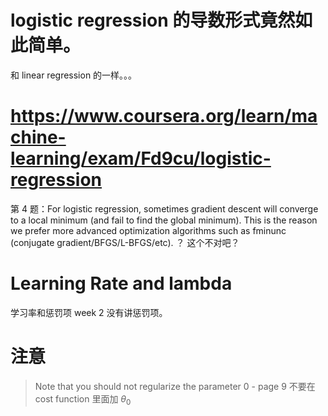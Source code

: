 # logistic regression 的导数形式竟然如此简单。
和 linear regression 的一样。。。

# https://www.coursera.org/learn/machine-learning/exam/Fd9cu/logistic-regression
第 4 题：For logistic regression, sometimes gradient descent will converge to a local minimum (and fail to find the global minimum). This is the reason we prefer more advanced optimization algorithms such as fminunc (conjugate gradient/BFGS/L-BFGS/etc).
？ 这个不对吧？


# Learning Rate and lambda
学习率和惩罚项
week 2 没有讲惩罚项。


# 注意
> Note that you should not regularize the parameter 0 - page 9
不要在 cost function 里面加 ${\theta}_0$
